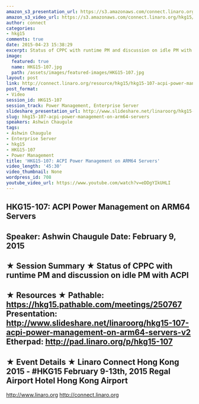 ```yaml
---
amazon_s3_presentation_url: https://s3.amazonaws.com/connect.linaro.org/hkg15/Videos/02-09-Monday/HKG15-107.pdf
amazon_s3_video_url: https://s3.amazonaws.com/connect.linaro.org/hkg15/Videos/02-09-Monday/HKG15-107+ACPI+Power+Management+on+ARM64+Servers.mp4
author: connect
categories:
- hkg15
comments: true
date: 2015-04-23 15:38:29
excerpt: Status of CPPC with runtime PM and discussion on idle PM with ACPI
image:
  featured: true
  name: HKG15-107.jpg
  path: /assets/images/featured-images/HKG15-107.jpg
layout: post
link: http://connect.linaro.org/resource/hkg15/hkg15-107-acpi-power-management-on-arm64-servers/
post_format:
- Video
session_id: HKG15-107
session_track: Power Management, Enterprise Server
slideshare_presentation_url: http://www.slideshare.net/linaroorg/hkg15-107-acpi-power-management-on-arm64-servers-v2
slug: hkg15-107-acpi-power-management-on-arm64-servers
speakers: Ashwin Chaugule
tags:
- Ashwin Chaugule
- Enterprise Server
- hkg15
- HKG15-107
- Power Management
title: 'HKG15-107: ACPI Power Management on ARM64 Servers'
video_length: '45:30'
video_thumbnail: None
wordpress_id: 708
youtube_video_url: https://www.youtube.com/watch?v=eDDgYIkUHLI
---
```


HKG15-107: ACPI Power Management on ARM64 Servers 
--------------------------------------------------- 
Speaker: Ashwin Chaugule 
Date: February 9, 2015 
--------------------------------------------------- 
★ Session Summary ★ 
Status of CPPC with runtime PM and discussion on idle PM with ACPI 
-------------------------------------------------- 
★ Resources ★ 
Pathable: https://hkg15.pathable.com/meetings/250767 
Presentation:  http://www.slideshare.net/linaroorg/hkg15-107-acpi-power-management-on-arm64-servers-v2
Etherpad: http://pad.linaro.org/p/hkg15-107 
--------------------------------------------------- 
★ Event Details ★ 
Linaro Connect Hong Kong 2015 - #HKG15 
February 9-13th, 2015 
Regal Airport Hotel Hong Kong Airport 
--------------------------------------------------- 
http://www.linaro.org 
http://connect.linaro.org